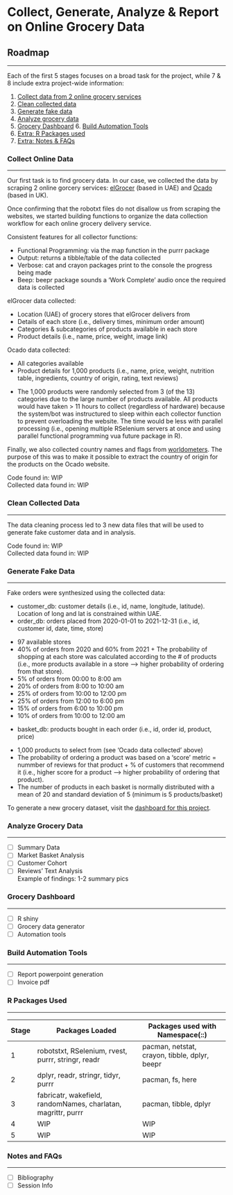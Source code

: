 
# Collect, Generate, Analyze & Report on Online Grocery Data

## Roadmap

------------------------------------------------------------------------

Each of the first 5 stages focuses on a broad task for the project,
while 7 & 8 include extra project-wide information:  
1. [Collect data from 2 online grocery services](#collect-online-data)  
2. [Clean collected data](#clean-collected-data)  
3. [Generate fake data](#generate-fake-data)  
4. [Analyze grocery data](#analyze-grocery-data)  
5. [Grocery Dashboard](#grocery-dashboard) 6. [Build Automation
Tools](#build-automation-tools)  
7. [Extra: R Packages used](#r-packages-used)  
8. [Extra: Notes & FAQs](#notes-and-faqs)

### Collect Online Data

------------------------------------------------------------------------

Our first task is to find grocery data. In our case, we collected the
data by scraping 2 online gorcery services:
[elGrocer](https://www.elgrocer.com) (based in UAE) and
[Ocado](https://www.ocado.com) (based in UK).

Once confirming that the robotxt files do not disallow us from scraping
the websites, we started building functions to organize the data
collection workflow for each online grocery delivery service.

Consistent features for all collector functions:  
- Functional Programming: via the map function in the purrr package  
- Output: returns a tibble/table of the data collected  
- Verbose: cat and crayon packages print to the console the progress
being made  
- Beep: beepr package sounds a ‘Work Complete’ audio once the required
data is collected

elGrocer data collected:  
- Location (UAE) of grocery stores that elGrocer delivers from  
- Details of each store (i.e., delivery times, minimum order amount)  
- Categories & subcategories of products available in each store  
- Product details (i.e., name, price, weight, image link)

Ocado data collected:  
- All categories available  
- Product details for 1,000 products (i.e., name, price, weight,
nutrition table, ingredients, country of origin, rating, text reviews)  
+ The 1,000 products were randomly selected from 3 (of the 13)
categories due to the large number of products available. All products
would have taken \> 11 hours to collect (regardless of hardware) because
the system/bot was instructured to sleep within each collector function
to prevent overloading the website. The time would be less with parallel
processing (i.e., opening multiple RSelenium servers at once and using
parallel functional programming vua future package in R).

Finally, we also collected country names and flags from
[worldometers](https://www.worldometers.info/geography/flags-of-the-world/).
The purpose of this was to make it possible to extract the country of
origin for the products on the Ocado website.

Code found in: WIP  
Collected data found in: WIP

### Clean Collected Data

------------------------------------------------------------------------

The data cleaning process led to 3 new data files that will be used to  
generate fake customer data and in analysis.

Code found in: WIP  
Collected data found in: WIP

### Generate Fake Data

------------------------------------------------------------------------

Fake orders were synthesized using the collected data:  
- customer_db: customer details (i.e., id, name, longitude, latitude).
Location of long and lat is constrained within UAE.  
- order_db: orders placed from 2020-01-01 to 2021-12-31 (i.e., id,
customer id, date, time, store)  
+ 97 available stores  
+ 40% of orders from 2020 and 60% from 2021 + The probability of
shopping at each store was calculated according to the # of products
(i.e., more products available in a store —> higher probability of
ordering from that store).  
+ 5% of orders from 00:00 to 8:00 am  
+ 20% of orders from 8:00 to 10:00 am  
+ 25% of orders from 10:00 to 12:00 pm  
+ 25% of orders from 12:00 to 6:00 pm  
+ 15% of orders from 6:00 to 10:00 pm  
+ 10% of orders from 10:00 to 12:00 am  
- basket_db: products bought in each order (i.e., id, order id, product,
price)  
+ 1,000 products to select from (see ‘Ocado data collected’ above)  
+ The probability of ordering a product was based on a ‘score’ metric =
nummber of reviews for that product + % of customers that recommend it
(i.e., higher score for a product —> higher probability of ordering that
product).  
+ The number of products in each basket is normally distributed with a
mean of 20 and standard deviation of 5 (minimum is 5 products/basket)

To generate a new grocery dataset, visit the [dashboard for this
project](#grocery-dashboard).

### Analyze Grocery Data

------------------------------------------------------------------------

-   [ ] Summary Data  
-   [ ] Market Basket Analysis  
-   [ ] Customer Cohort  
-   [ ] Reviews’ Text Analysis  
    Example of findings: 1-2 summary pics

### Grocery Dashboard

------------------------------------------------------------------------

-   [ ] R shiny
-   [ ] Grocery data generator
-   [ ] Automation tools

### Build Automation Tools

------------------------------------------------------------------------

-   [ ] Report powerpoint generation  
-   [ ] Invoice pdf

### R Packages Used

------------------------------------------------------------------------

| **Stage** | **Packages Loaded**                                           | **Packages used with Namespace(::)**          |
|-----------|---------------------------------------------------------------|-----------------------------------------------|
| 1         | robotstxt, RSelenium, rvest, purrr, stringr, readr            | pacman, netstat, crayon, tibble, dplyr, beepr |
| 2         | dplyr, readr, stringr, tidyr, purrr                           | pacman, fs, here                              |
| 3         | fabricatr, wakefield, randomNames, charlatan, magrittr, purrr | pacman, tibble, dplyr                         |
| 4         | WIP                                                           | WIP                                           |
| 5         | WIP                                                           | WIP                                           |

### Notes and FAQs

------------------------------------------------------------------------

-   [ ] Bibliography  
-   [ ] Session Info
